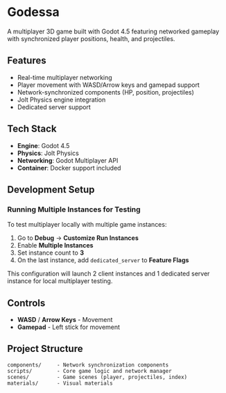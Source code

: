 # Godessa

A multiplayer 3D game built with Godot 4.5 featuring networked gameplay with synchronized player positions, health, and projectiles.

## Features

- Real-time multiplayer networking
- Player movement with WASD/Arrow keys and gamepad support
- Network-synchronized components (HP, position, projectiles)
- Jolt Physics engine integration
- Dedicated server support

## Tech Stack

- **Engine**: Godot 4.5
- **Physics**: Jolt Physics
- **Networking**: Godot Multiplayer API
- **Container**: Docker support included

## Development Setup

### Running Multiple Instances for Testing

To test multiplayer locally with multiple game instances:

1. Go to **Debug** → **Customize Run Instances**
2. Enable **Multiple Instances**
3. Set instance count to **3**
4. On the last instance, add `dedicated_server` to **Feature Flags**

This configuration will launch 2 client instances and 1 dedicated server instance for local multiplayer testing.

## Controls

- **WASD** / **Arrow Keys** - Movement
- **Gamepad** - Left stick for movement

## Project Structure

```
components/     - Network synchronization components
scripts/        - Core game logic and network manager
scenes/         - Game scenes (player, projectiles, index)
materials/      - Visual materials
```
